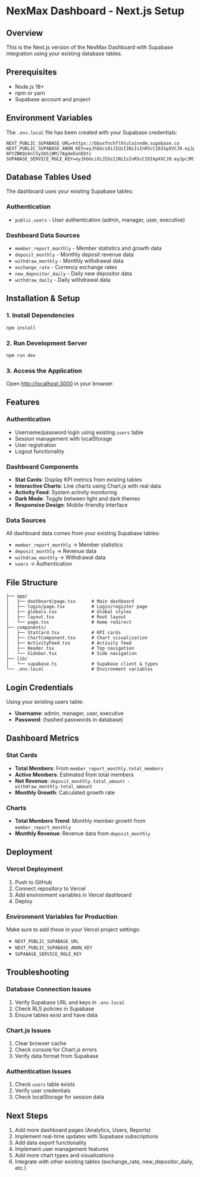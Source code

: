 # NexMax Dashboard - Next.js Setup

## Overview
This is the Next.js version of the NexMax Dashboard with Supabase integration using your existing database tables.

## Prerequisites
- Node.js 18+ 
- npm or yarn
- Supabase account and project

## Environment Variables
The `.env.local` file has been created with your Supabase credentials:

```
NEXT_PUBLIC_SUPABASE_URL=https://bbuxfnchflhtulainndm.supabase.co
NEXT_PUBLIC_SUPABASE_ANON_KEY=eyJhbGciOiJIUzI1NiIsInR5cCI6IkpXVCJ9.eyJpc3MiOiJzdXBhYmFzZSIsInJlZiI6ImJidXhmbmNoZmxodHVsYWlubmRtIiwicm9sZSI6ImFub24iLCJpYXQiOjE3NTM4NDYzMjYsImV4cCI6MjA2OTQyMjMyNn0.AF6IiaeGB9-8FYZNKQsbnl5yZmSjBMj7Ag4eUunEbtc
SUPABASE_SERVICE_ROLE_KEY=eyJhbGciOiJIUzI1NiIsInR5cCI6IkpXVCJ9.eyJpc3MiOiJzdXBhYmFzZSIsInJlZiI6ImJidXhmbmNoZmxodHVsYWlubmRtIiwicm9sZSI6InNlcnZpY2Vfcm9sZSIsImlhdCI6MTc1Mzg0NjMyNiwiZXhwIjoyMDY5NDIyMzI2fQ.A773GJpWIj7bowBvDckFtl_agYY4Oi_IZSwwsqNP2bQ
```

## Database Tables Used
The dashboard uses your existing Supabase tables:

### Authentication
- `public.users` - User authentication (admin, manager, user, executive)

### Dashboard Data Sources
- `member_report_monthly` - Member statistics and growth data
- `deposit_monthly` - Monthly deposit revenue data
- `withdraw_monthly` - Monthly withdrawal data
- `exchange_rate` - Currency exchange rates
- `new_depositor_daily` - Daily new depositor data
- `withdraw_daily` - Daily withdrawal data

## Installation & Setup

### 1. Install Dependencies
```bash
npm install
```

### 2. Run Development Server
```bash
npm run dev
```

### 3. Access the Application
Open [http://localhost:3000](http://localhost:3000) in your browser.

## Features

### Authentication
- Username/password login using existing `users` table
- Session management with localStorage
- User registration
- Logout functionality

### Dashboard Components
- **Stat Cards**: Display KPI metrics from existing tables
- **Interactive Charts**: Line charts using Chart.js with real data
- **Activity Feed**: System activity monitoring
- **Dark Mode**: Toggle between light and dark themes
- **Responsive Design**: Mobile-friendly interface

### Data Sources
All dashboard data comes from your existing Supabase tables:
- `member_report_monthly` → Member statistics
- `deposit_monthly` → Revenue data
- `withdraw_monthly` → Withdrawal data
- `users` → Authentication

## File Structure

```
├── app/
│   ├── dashboard/page.tsx      # Main dashboard
│   ├── login/page.tsx          # Login/register page
│   ├── globals.css             # Global styles
│   ├── layout.tsx              # Root layout
│   └── page.tsx                # Home redirect
├── components/
│   ├── StatCard.tsx            # KPI cards
│   ├── ChartComponent.tsx      # Chart visualization
│   ├── ActivityFeed.tsx        # Activity feed
│   ├── Header.tsx              # Top navigation
│   └── Sidebar.tsx             # Side navigation
├── lib/
│   └── supabase.ts             # Supabase client & types
└── .env.local                  # Environment variables
```

## Login Credentials
Using your existing users table:
- **Username**: admin, manager, user, executive
- **Password**: (hashed passwords in database)

## Dashboard Metrics

### Stat Cards
- **Total Members**: From `member_report_monthly.total_members`
- **Active Members**: Estimated from total members
- **Net Revenue**: `deposit_monthly.total_amount - withdraw_monthly.total_amount`
- **Monthly Growth**: Calculated growth rate

### Charts
- **Total Members Trend**: Monthly member growth from `member_report_monthly`
- **Monthly Revenue**: Revenue data from `deposit_monthly`

## Deployment

### Vercel Deployment
1. Push to GitHub
2. Connect repository to Vercel
3. Add environment variables in Vercel dashboard
4. Deploy

### Environment Variables for Production
Make sure to add these in your Vercel project settings:
- `NEXT_PUBLIC_SUPABASE_URL`
- `NEXT_PUBLIC_SUPABASE_ANON_KEY`
- `SUPABASE_SERVICE_ROLE_KEY`

## Troubleshooting

### Database Connection Issues
1. Verify Supabase URL and keys in `.env.local`
2. Check RLS policies in Supabase
3. Ensure tables exist and have data

### Chart.js Issues
1. Clear browser cache
2. Check console for Chart.js errors
3. Verify data format from Supabase

### Authentication Issues
1. Check `users` table exists
2. Verify user credentials
3. Check localStorage for session data

## Next Steps
1. Add more dashboard pages (Analytics, Users, Reports)
2. Implement real-time updates with Supabase subscriptions
3. Add data export functionality
4. Implement user management features
5. Add more chart types and visualizations
6. Integrate with other existing tables (exchange_rate, new_depositor_daily, etc.) 